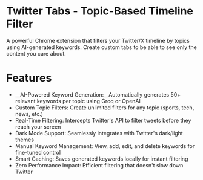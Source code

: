 # Twitter Tabs - Topic-Based Timeline Filter
A powerful Chrome extension that filters your Twitter/X timeline by topics using AI-generated keywords. Create custom tabs to be able to see only the content you care about.

# Features

* __AI-Powered Keyword Generation:__Automatically generates 50+ relevant keywords per topic using Groq or OpenAI
* Custom Topic Filters: Create unlimited filters for any topic (sports, tech, news, etc.)
* Real-Time Filtering: Intercepts Twitter's API to filter tweets before they reach your screen
* Dark Mode Support: Seamlessly integrates with Twitter's dark/light themes
* Manual Keyword Management: View, add, edit, and delete keywords for fine-tuned control
* Smart Caching: Saves generated keywords locally for instant filtering
* Zero Performance Impact: Efficient filtering that doesn't slow down Twitter



